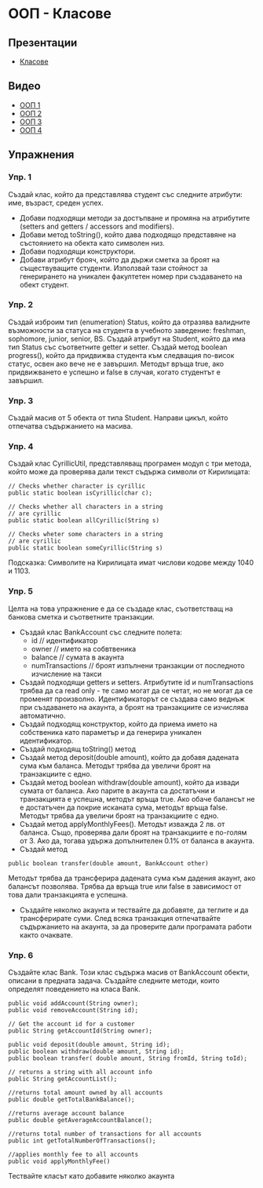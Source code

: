 # ООП - Класове

## Презентации
* [Класове](https://docs.google.com/presentation/d/1LZy7IJKDawJEKAIZQA8ANrdJ0VTD5IJsZ6ZqFupYZUQ/edit?usp=sharing)

## Видео
* [ООП 1](https://youtu.be/04m3URpkVQI)
* [ООП 2](https://youtu.be/gsLsLKqjgTs)
* [ООП 3](https://youtu.be/Eibn5Mj83-k)
* [ООП 4](https://youtu.be/ewDcopIIKT4)

## Упражнения

### Упр. 1

Създай клас, който да представлява студент със следните атрибути: име, възраст, среден успех. 
- Добави подходящи методи за достъпване и промяна на атрибутите (setters and getters / accessors and modifiers). 
- Добави метод toString(), който дава подходящо представяне на състоянието на обекта като символен низ. 
- Добави подходящи конструктори.
- Добави атрибут брояч, който да държи сметка за броят на съществуващите студенти. Използвай тази стойност за генерирането на уникален факултетен номер при създаването на обект студент.

### Упр. 2
Създай изброим тип (enumeration) Status, който да отразява валидните възможности за статуса на студента в учебното заведение: freshman, sophomore, junior, senior, BS. Създай атрибут на Student, който да има тип Status със съответните getter и setter. Създай метод boolean progress(), който да придвижва студента към следващия по-висок статус, освен ако вече не е завършил. Методът връща true, ако придвижването е успешно и false в случая, когато студентът е завършил.

### Упр. 3
Създай масив от 5 обекта от типа Student. Направи цикъл, който отпечатва съдържанието на масива.

### Упр. 4
Създай клас CyrillicUtil, представляващ програмен модул с три метода, който може да проверява дали текст съдържа символи от Кирилицата:
~~~
// Checks whether character is cyrillic
public static boolean isCyrillic(char c);

// Checks whether all characters in a string
// are cyrillic 
public static boolean allCyrillic(String s)

// Checks wheter some characters in a string
// are cyrillic
public static boolean someCyrillic(String s)
~~~

Подсказка: Символите на Кирилицата имат числови кодове между 1040 и 1103.


### Упр. 5

Целта на това упражнение е да се създаде клас, съответстващ на банкова сметка и съответните транзакции.
- Създай клас BankAccount със следните полета: 
    - id        // идентификатор
    - owner     // името на собвтвеника
    - balance   // сумата в акаунта
    - numTransactions  // броят изпълнени транзакции от последното изчисление на такси
- Създай подходящи getters и setters. Атрибутите id и numTransactions трябва да са read only - те само могат да се четат, но не могат да се променят произволно. Идентификаторът се създава само веднъж при създаването на акаунта, а броят на транзакциите се изчислява автоматично.
- Създай подходящ конструктор, който да приема името на собственика като параметър и да генерира уникален идентификатор.
- Създай подходящ toString() метод
- Създай метод deposit(double amount), който да добавя дадената сума към баланса. Методът трябва да увеличи броят на транзакциите с едно.
- Създай метод boolean withdraw(double amount), който да извади сумата от баланса. Ако парите в акаунта са достатъчни и транзакцията е успешна, методът връща true. Ако обаче балансът не е достатъчен да покрие исканата сума, методът връща false. Методът трябва да увеличи броят на транзакциите с едно.
- Създай метод applyMonthlyFees(). Методът изважда 2 лв. от баланса. Също, проверява дали броят на транзакциите е по-голям от 3. Ако да, тогава удържа допълнителен 0.1% от баланса в акаунта.
- Създай метод 
~~~
public boolean transfer(double amount, BankAccount other)
~~~
Методът трябва да трансферира дадената сума към дадения акаунт, ако балансът позволява. Трябва да връща true или false в зависимост от това дали транзакцията е успешна.
- Създайте няколко акаунта и тествайте да добавяте, да теглите и да трансферирате суми. След всяка транзакция отпечатвайте съдържанието на акаунта, за да проверите дали програмата работи както очаквате.

### Упр. 6
Създайте клас Bank. Този клас съдържа масив от BankAccount обекти, описани в предната задача. Създайте следните методи, които определят поведението на класа Bank.
~~~
public void addAccount(String owner);
public void removeAccount(String id);

// Get the account id for a customer 
public String getAccountId(String owner);

public void deposit(double amount, String id);
public boolean withdraw(double amount, String id);
public boolean transfer( double amount, String fromId, String toId);

// returns a string with all account info
public String getAccountList();

//returns total amount owned by all accounts
public double getTotalBankBalance();

//returns average account balance
public double getAverageAccountBalance();

//returns total number of transactions for all accounts
public int getTotalNumberOfTransactions();

//applies monthly fee to all accounts
public void applyMonthlyFee()
~~~ 
Тествайте класът като добавите няколко акаунта 
